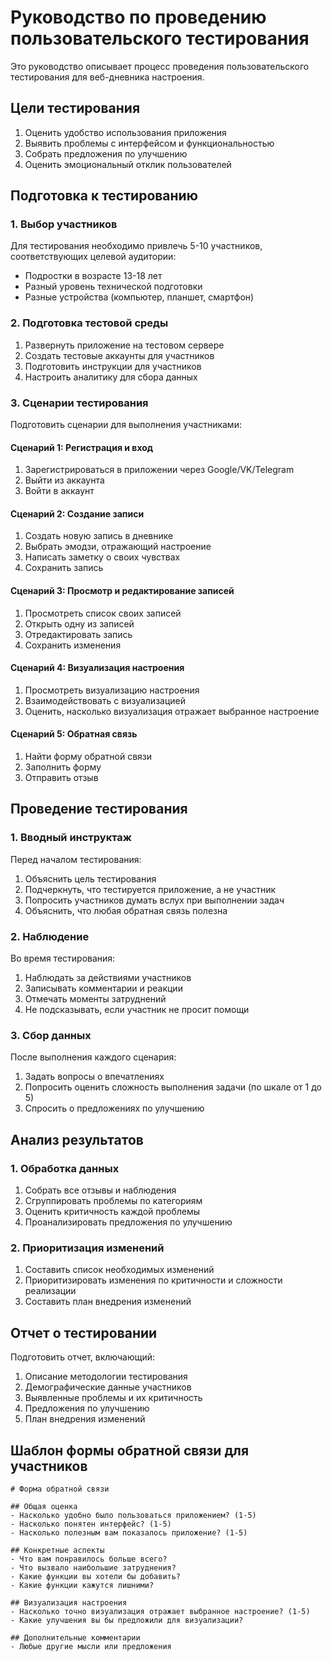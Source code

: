 # Руководство по проведению пользовательского тестирования

Это руководство описывает процесс проведения пользовательского тестирования для веб-дневника настроения.

## Цели тестирования

1. Оценить удобство использования приложения
2. Выявить проблемы с интерфейсом и функциональностью
3. Собрать предложения по улучшению
4. Оценить эмоциональный отклик пользователей

## Подготовка к тестированию

### 1. Выбор участников

Для тестирования необходимо привлечь 5-10 участников, соответствующих целевой аудитории:
- Подростки в возрасте 13-18 лет
- Разный уровень технической подготовки
- Разные устройства (компьютер, планшет, смартфон)

### 2. Подготовка тестовой среды

1. Развернуть приложение на тестовом сервере
2. Создать тестовые аккаунты для участников
3. Подготовить инструкции для участников
4. Настроить аналитику для сбора данных

### 3. Сценарии тестирования

Подготовить сценарии для выполнения участниками:

#### Сценарий 1: Регистрация и вход
1. Зарегистрироваться в приложении через Google/VK/Telegram
2. Выйти из аккаунта
3. Войти в аккаунт

#### Сценарий 2: Создание записи
1. Создать новую запись в дневнике
2. Выбрать эмодзи, отражающий настроение
3. Написать заметку о своих чувствах
4. Сохранить запись

#### Сценарий 3: Просмотр и редактирование записей
1. Просмотреть список своих записей
2. Открыть одну из записей
3. Отредактировать запись
4. Сохранить изменения

#### Сценарий 4: Визуализация настроения
1. Просмотреть визуализацию настроения
2. Взаимодействовать с визуализацией
3. Оценить, насколько визуализация отражает выбранное настроение

#### Сценарий 5: Обратная связь
1. Найти форму обратной связи
2. Заполнить форму
3. Отправить отзыв

## Проведение тестирования

### 1. Вводный инструктаж

Перед началом тестирования:
1. Объяснить цель тестирования
2. Подчеркнуть, что тестируется приложение, а не участник
3. Попросить участников думать вслух при выполнении задач
4. Объяснить, что любая обратная связь полезна

### 2. Наблюдение

Во время тестирования:
1. Наблюдать за действиями участников
2. Записывать комментарии и реакции
3. Отмечать моменты затруднений
4. Не подсказывать, если участник не просит помощи

### 3. Сбор данных

После выполнения каждого сценария:
1. Задать вопросы о впечатлениях
2. Попросить оценить сложность выполнения задачи (по шкале от 1 до 5)
3. Спросить о предложениях по улучшению

## Анализ результатов

### 1. Обработка данных

1. Собрать все отзывы и наблюдения
2. Сгруппировать проблемы по категориям
3. Оценить критичность каждой проблемы
4. Проанализировать предложения по улучшению

### 2. Приоритизация изменений

1. Составить список необходимых изменений
2. Приоритизировать изменения по критичности и сложности реализации
3. Составить план внедрения изменений

## Отчет о тестировании

Подготовить отчет, включающий:
1. Описание методологии тестирования
2. Демографические данные участников
3. Выявленные проблемы и их критичность
4. Предложения по улучшению
5. План внедрения изменений

## Шаблон формы обратной связи для участников

```
# Форма обратной связи

## Общая оценка
- Насколько удобно было пользоваться приложением? (1-5)
- Насколько понятен интерфейс? (1-5)
- Насколько полезным вам показалось приложение? (1-5)

## Конкретные аспекты
- Что вам понравилось больше всего?
- Что вызвало наибольшие затруднения?
- Какие функции вы хотели бы добавить?
- Какие функции кажутся лишними?

## Визуализация настроения
- Насколько точно визуализация отражает выбранное настроение? (1-5)
- Какие улучшения вы бы предложили для визуализации?

## Дополнительные комментарии
- Любые другие мысли или предложения
```

